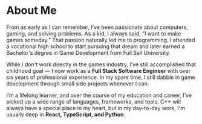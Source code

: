 # About Me

From as early as I can remember, I’ve been passionate about computers, gaming, and solving problems. As a kid, I always said, “I want to make games someday.” That passion naturally led me to programming. I attended a vocational high school to start pursuing that dream and later earned a Bachelor's degree in Game Development from Full Sail University.

While I don't work directly in the games industry, I’ve still accomplished that childhood goal — I now work as a **Full Stack Software Engineer** with over six years of professional experience. In my spare time, I still dabble in game development through small side projects whenever I can.

I’m a lifelong learner, and over the course of my education and career, I’ve picked up a wide range of languages, frameworks, and tools. C++ will always have a special place in my heart, but in my day-to-day work, I'm usually deep in **React, TypeScript, and Python**.
